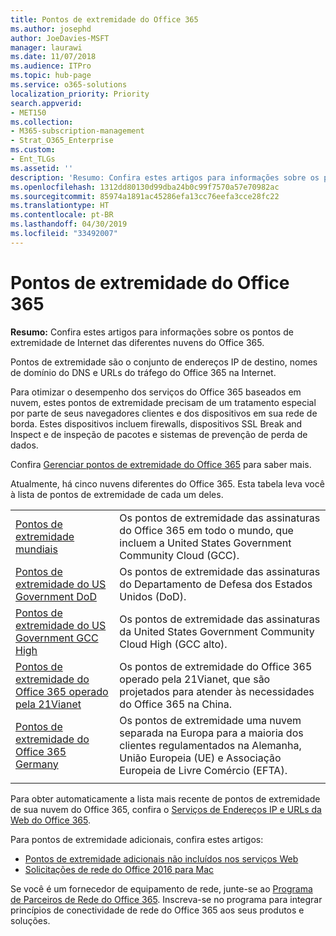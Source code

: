 ```yaml
---
title: Pontos de extremidade do Office 365
ms.author: josephd
author: JoeDavies-MSFT
manager: laurawi
ms.date: 11/07/2018
ms.audience: ITPro
ms.topic: hub-page
ms.service: o365-solutions
localization_priority: Priority
search.appverid:
- MET150
ms.collection:
- M365-subscription-management
- Strat_O365_Enterprise
ms.custom:
- Ent_TLGs
ms.assetid: ''
description: 'Resumo: Confira estes artigos para informações sobre os pontos de extremidade de Internet das diferentes nuvens do Office 365.'
ms.openlocfilehash: 1312dd80130d99dba24b0c99f7570a57e70982ac
ms.sourcegitcommit: 85974a1891ac45286efa13cc76eefa3cce28fc22
ms.translationtype: HT
ms.contentlocale: pt-BR
ms.lasthandoff: 04/30/2019
ms.locfileid: "33492007"
---
```

# <a name="office-365-endpoints"></a>Pontos de extremidade do Office 365

**Resumo:** Confira estes artigos para informações sobre os pontos de extremidade de Internet das diferentes nuvens do Office 365.
  
Pontos de extremidade são o conjunto de endereços IP de destino, nomes de domínio do DNS e URLs do tráfego do Office 365 na Internet. 

Para otimizar o desempenho dos serviços do Office 365 baseados em nuvem, estes pontos de extremidade precisam de um tratamento especial por parte de seus navegadores clientes e dos dispositivos em sua rede de borda. Estes dispositivos incluem firewalls, dispositivos SSL Break and Inspect e de inspeção de pacotes e sistemas de prevenção de perda de dados.

Confira [Gerenciar pontos de extremidade do Office 365](managing-office-365-endpoints.md) para saber mais.

Atualmente, há cinco nuvens diferentes do Office 365. Esta tabela leva você à lista de pontos de extremidade de cada um deles.

|||
|:-------|:-----|
| [Pontos de extremidade mundiais](urls-and-ip-address-ranges.md) | Os pontos de extremidade das assinaturas do Office 365 em todo o mundo, que incluem a United States Government Community Cloud (GCC). |
| [Pontos de extremidade do US Government DoD](office-365-u-s-government-dod-endpoints.md) | Os pontos de extremidade das assinaturas do Departamento de Defesa dos Estados Unidos (DoD). |
| [Pontos de extremidade do US Government GCC High](office-365-u-s-government-gcc-high-endpoints.md) | Os pontos de extremidade das assinaturas da United States Government Community Cloud High (GCC alto). |
| [Pontos de extremidade do Office 365 operado pela 21Vianet](urls-and-ip-address-ranges-21vianet.md) | Os pontos de extremidade do Office 365 operado pela 21Vianet, que são projetados para atender às necessidades do Office 365 na China. |
| [Pontos de extremidade do Office 365 Germany](office-365-germany-endpoints.md) | Os pontos de extremidade uma nuvem separada na Europa para a maioria dos clientes regulamentados na Alemanha, União Europeia (UE) e Associação Europeia de Livre Comércio (EFTA). |
|||

Para obter automaticamente a lista mais recente de pontos de extremidade de sua nuvem do Office 365, confira o [Serviços de Endereços IP e URLs da Web do Office 365](office-365-ip-web-service.md).

Para pontos de extremidade adicionais, confira estes artigos:

- [Pontos de extremidade adicionais não incluídos nos serviços Web](additional-office365-ip-addresses-and-urls.md)
- [Solicitações de rede do Office 2016 para Mac](network-requests-in-office-2016-for-mac.md)

Se você é um fornecedor de equipamento de rede, junte-se ao [Programa de Parceiros de Rede do Office 365](office-365-networking-partner-program.md). Inscreva-se no programa para integrar princípios de conectividade de rede do Office 365 aos seus produtos e soluções. 
